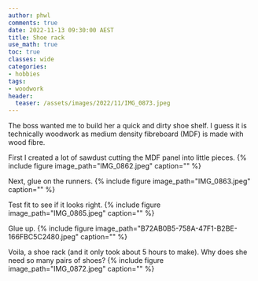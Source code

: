 ```yaml
---
author: phwl
comments: true
date: 2022-11-13 09:30:00 AEST
title: Shoe rack
use_math: true
toc: true
classes: wide
categories:
- hobbies
tags:
- woodwork
header:
  teaser: /assets/images/2022/11/IMG_0873.jpeg
---
```

The boss wanted me to build her a quick and dirty shoe shelf.  I
guess it is technically woodwork as medium density fibreboard (MDF)
is made with wood fibre.

First I created a lot of sawdust cutting the MDF panel into little pieces.
{% include figure image_path="IMG_0862.jpeg" caption="" %}

Next, glue on the runners.
{% include figure image_path="IMG_0863.jpeg" caption="" %}

Test fit to see if it looks right.
{% include figure image_path="IMG_0865.jpeg" caption="" %}

Glue up.
{% include figure image_path="B72AB0B5-758A-47F1-B2BE-166FBC5C2480.jpeg" caption="" %}

Voila, a shoe rack (and it only took about 5 hours to make). Why does
she need so many pairs of shoes?
{% include figure image_path="IMG_0872.jpeg" caption="" %}

